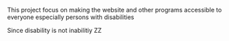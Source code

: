 This project focus on making the website and other programs accessible to everyone especially persons with disabilities

Since disability is not inabilitiy
ZZ
